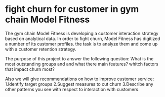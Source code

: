 # fight churn for customer in gym chain Model Fitness
The gym chain Model Fitness is developing a customer interaction strategy based on analytical data. In order to fight churn, Model Fitness has digitized a number of its customer profiles. 
the task is to analyze them and come up with a customer retention strategy.

The purpose of this project to answer the following question:
What is the most outstanding groups and and what there main features?
whitch factors that impact churn most?

Also we will give recommendations on how to improve customer service:
1.Identify target groups
2.Suggest measures to cut churn
3.Describe any other patterns you see with respect to interaction with customers
